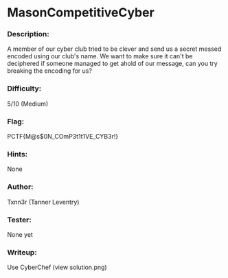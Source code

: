 # MasonCompetitiveCyber

### Description:
A member of our cyber club tried to be clever and send us a secret messed encoded using our club's name. We want to make sure it can't be deciphered if someone managed to get ahold of our message, can you try breaking the encoding for us?

### Difficulty:
5/10 (Medium)

### Flag:
PCTF{M@s$0N_COmP3t1t1VE_CYB3r!}

### Hints:
None

### Author:
Txnn3r (Tanner Leventry)

### Tester:
None yet

### Writeup:
Use CyberChef (view solution.png)
